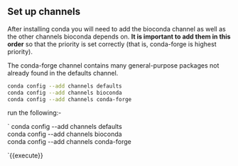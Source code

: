
## Set up channels

After installing conda you will need to add the bioconda channel as well as the other channels bioconda depends on. **It is important to add them in this order** so that the priority is set correctly (that is, conda-forge is highest priority).

The conda-forge channel contains many general-purpose packages not already found in the defaults channel.

```bash
conda config --add channels defaults
conda config --add channels bioconda
conda config --add channels conda-forge
```
run the following:-

`
conda config --add channels defaults \
conda config --add channels bioconda \
conda config --add channels conda-forge

`{{execute}}

